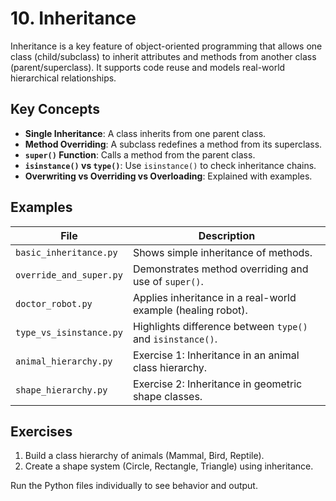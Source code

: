 # 10. Inheritance

Inheritance is a key feature of object-oriented programming that allows one class (child/subclass) to inherit attributes and methods from another class (parent/superclass). It supports code reuse and models real-world hierarchical relationships.

## Key Concepts

- **Single Inheritance**: A class inherits from one parent class.
- **Method Overriding**: A subclass redefines a method from its superclass.
- **`super()` Function**: Calls a method from the parent class.
- **`isinstance()` vs `type()`**: Use `isinstance()` to check inheritance chains.
- **Overwriting vs Overriding vs Overloading**: Explained with examples.

## Examples

| File                    | Description                                                  |
| ----------------------- | ------------------------------------------------------------ |
| `basic_inheritance.py`  | Shows simple inheritance of methods.                         |
| `override_and_super.py` | Demonstrates method overriding and use of `super()`.         |
| `doctor_robot.py`       | Applies inheritance in a real-world example (healing robot). |
| `type_vs_isinstance.py` | Highlights difference between `type()` and `isinstance()`.   |
| `animal_hierarchy.py`   | Exercise 1: Inheritance in an animal class hierarchy.        |
| `shape_hierarchy.py`    | Exercise 2: Inheritance in geometric shape classes.          |

## Exercises

1. Build a class hierarchy of animals (Mammal, Bird, Reptile).
2. Create a shape system (Circle, Rectangle, Triangle) using inheritance.

Run the Python files individually to see behavior and output.
